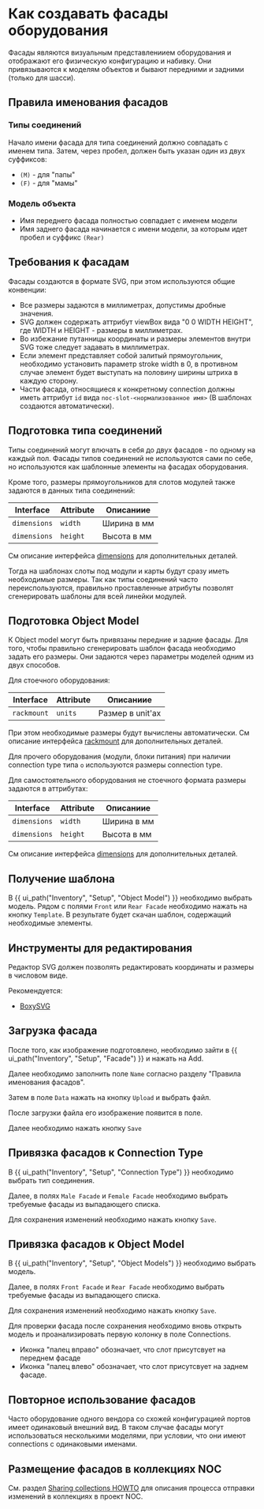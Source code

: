 # Как создавать фасады оборудования

Фасады являются визуальным представлениием оборудования и отображают его физическую конфигурацию и набивку. Они привязываются к моделям объектов и бывают передними и задними (только для шасси).

## Правила именования фасадов

### Типы соединений

Начало имени фасада для типа соединений должно совпадать с именем типа. Затем, через пробел, должен быть указан один из двух суффиксов:

* `(M)` - для "папы"
* `(F)` - для "мамы"

### Модель объекта

* Имя переднего фасада полностью совпадает с именем модели
* Имя заднего фасада начинается с имени модели, за которым идет пробел и суффикс `(Rear)`

## Требования к фасадам

Фасады создаются в формате SVG, при этом используются общие конвенции:

* Все размеры задаются в миллиметрах, допустимы дробные значения.
* SVG должен содержать аттрибут viewBox вида "0 0 WIDTH HEIGHT", где WIDTH и HEIGHT - размеры в миллиметрах.
* Во избежание путанницы координаты и размеры элементов внутри SVG тоже следует задавать в миллиметрах.
* Если элемент представляет собой залитый прямоугольник, необходимо установить параметр stroke width в 0, в противном случае элемент будет выступать на половину ширины штриха в каждую сторону.
* Части фасада, относящиеся к конкретному connection должны иметь аттрибут `id` вида `noc-slot-<нормализованное имя>` (В шаблонах создаются автоматически).

## Подготовка типа соединений

Типы соединений могут влючать в себя до двух фасадов - по одному на каждый пол. Фасады типов соединений не используются сами по себе, но используются как шаблонные элементы на фасадах оборудования.

Кроме того, размеры прямоугольников для слотов модулей также задаются в данных типа соединений:

| Interface    | Attribute | Описаниие   |
| ------------ | --------- | ----------- |
| `dimensions` | `width`   | Ширина в мм |
| `dimensions` | `height`  | Высота в мм |

См описание интерфейса [dimensions](../model-interfaces-reference/dimensions.md) для дополнительных деталей.

Тогда на шаблонах слоты под модули и карты будут сразу иметь необходимые размеры. Так как типы соединений часто переиспользуются, правильно проставленные атрибуты позволят сгенерировать шаблоны для всей линейки модулей.

## Подготовка Object Model

К Object model могут быть привязаны передние и задние фасады. Для того, чтобы правильно сгенерировать шаблон фасада необходимо задать его размеры. Они задаются через параметры моделей одним из двух способов.

Для стоечного оборудования:

| Interface   | Attribute | Описаниие        |
| ----------- | --------- | ---------------- |
| `rackmount` | `units`   | Размер в unit'ах |

При этом необходимые размеры будут вычислены автоматически.
См описание интерфейса [rackmount](../model-interfaces-reference/rackmount.md) для дополнительных деталей.

Для прочего оборудования (модули, блоки питания) при наличии connection type типа `o` используются размеры connection type.

Для самостоятельного оборудования не стоечного формата размеры задаются в аттрибутах:

| Interface    | Attribute | Описаниие   |
| ------------ | --------- | ----------- |
| `dimensions` | `width`   | Ширина в мм |
| `dimensions` | `height`  | Высота в мм |

См описание интерфейса [dimensions](../model-interfaces-reference/dimensions.md) для дополнительных деталей.


## Получение шаблона

В {{ ui_path("Inventory", "Setup", "Object Model") }} необходимо выбрать модель. Рядом с полями `Front` или `Rear Facade` необходимо нажать на кнопку `Template`. В результате будет скачан шаблон, содержащий необходимые элементы.

## Инструменты для редактирования

Редактор SVG должен позволять редактировать координаты и размеры в числовом виде.

Рекомендуется:

* [BoxySVG](https://boxy-svg.com)

## Загрузка фасада

После того, как изображение подготовлено, необходимо зайти в {{ ui_path("Inventory", "Setup", "Facade") }} и нажать на Add.

Далее необходимо заполнить поле `Name` согласно разделу "Правила именования фасадов".

Затем в поле `Data` нажать на кнопку `Upload` и выбрать файл.

После загрузки файла его изображение появится в поле.

Далее необходимо нажать кнопку `Save`

## Привязка фасадов к Connection Type

В {{ ui_path("Inventory", "Setup", "Connection Type") }} необходимо выбрать тип соединения.

Далее, в полях `Male Facade` и `Female Facade` необходимо выбрать требуемые фасады из выпадающего списка.

Для сохранения изменений необходимо нажать кнопку `Save`.

## Привязка фасадов к Object Model

В {{ ui_path("Inventory", "Setup", "Object Models") }} необходимо выбрать модель.

Далее, в полях `Front Facade` и `Rear Facade` необходимо выбрать требуемые фасады из выпадающего списка.

Для сохранения изменений необходимо нажать кнопку `Save`.

Для проверки фасада после сохранения необходимо вновь открыть модель и проанализировать первую колонку в поле Connections.

* Иконка "палец вправо" обозначает, что слот присутсвует на переднем фасаде
* Иконка "палец влево" обозначает, что слот присутсвует на заднем фасаде.

## Повторное использование фасадов

Часто оборудование одного вендора со схожей конфигурацией портов имеет одинаковый внешний вид. В таком случае фасады могут использоваться несколькими моделями, при условии, что они имеют connections с одинаковыми именами.

## Размещение фасадов в коллекциях NOC

См. раздел [Sharing collections HOWTO](../sharing-collections-howto/index.md) для описания процесса
отправки изменений в коллекциях в проект NOC.